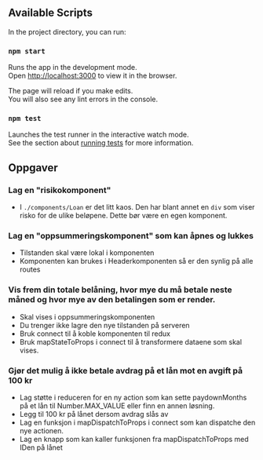## Available Scripts

In the project directory, you can run:

### `npm start`

Runs the app in the development mode.<br>
Open [http://localhost:3000](http://localhost:3000) to view it in the browser.

The page will reload if you make edits.<br>
You will also see any lint errors in the console.

### `npm test`

Launches the test runner in the interactive watch mode.<br>
See the section about [running tests](#running-tests) for more information.

## Oppgaver

### Lag en "risikokomponent" 
- I `./components/Loan` er det litt kaos. Den har blant annet en `div` som viser risko for de ulike beløpene. 
Dette bør være en egen komponent.

### Lag en "oppsummeringskomponent" som kan åpnes og lukkes
- Tilstanden skal være lokal i komponenten
- Komponenten kan brukes i Headerkomponenten så er den synlig på alle routes

### Vis frem din totale belåning, hvor mye du må betale neste måned og hvor mye av den betalingen som er render.
- Skal vises i oppsummeringskomponenten
- Du trenger ikke lagre den nye tilstanden på serveren
- Bruk connect til å koble komponenten til redux
- Bruk mapStateToProps i connect til å transformere dataene som skal vises.

### Gjør det mulig å ikke betale avdrag på et lån mot en avgift på 100 kr
- Lag støtte i reduceren for en ny action som kan sette paydownMonths på et lån til Number.MAX_VALUE eller finn en annen løsning.
- Legg til 100 kr på lånet dersom avdrag slås av
- Lag en funksjon i mapDispatchToProps i connect som kan dispatche den nye actionen.
- Lag en knapp som kan kaller funksjonen fra mapDispatchToProps med IDen på lånet